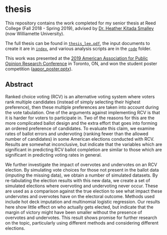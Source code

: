 # thesis

This repository contains the work completed for my senior thesis at Reed College (Fall 2018 - Spring 2019), advised by [Dr. Heather Kitada Smalley](https://willamette.edu/cla/math/faculty/smalley/index.html) (now Williamette University).

The full thesis can be found in [`thesis_lee.pdf`](thesis_lee.pdf), the input documents to create it are in [`index`](index/), and various analysis scripts are in the [`code`](code/) folder.

This work was presented at the [2019 American Association for Public Opinion Research Conference](https://www.aapor.org/Conference-Events/Recent-Conferences.aspx) in Toronto, ON, and won the student poster competition ([aapor_poster.pptx](aapor_poster.pptx)).

## Abstract

Ranked choice voting (RCV) is an alternative voting system where voters rank multiple candidates (instead of simply selecting their highest preference), then these multiple preferences are taken into account during the vote tabulation. One of the arguments against implementing RCV is that it is harder for voters to participate in. Two of the reasons for this are the more complicated ballot design and the extra effort that goes into forming an ordered preference of candidates. To evaluate this claim, we examine rates of ballot errors and undervoting (ranking fewer than the allowed number of candidates) in some American elections conducted with RCV. Results are somewhat inconclusive, but indicate that the variables which are significant in predicting RCV ballot completion are similar to those which are significant in predicting voting rates in general.

We further investigate the impact of overvotes and undervotes on an RCV election. By simulating vote choices for those not present in the ballot data (*imputing* the missing data), we obtain a number of simulated datasets. By re-tabulating the election results with this new data, we create a set of simulated elections where overvoting and undervoting never occur. These are used as a comparison against the true election to see what impact these undervotes and overvotes have on the electoral outcome. Methods used include hot deck imputation and multinomial logistic regression. Our results here show little effect on who actually gets elected, but indicate that the margin of victory might have been smaller without the presence of overvotes and undervotes. This result shows promise for further research on the topic, particularly using different methods and considering different elections.
